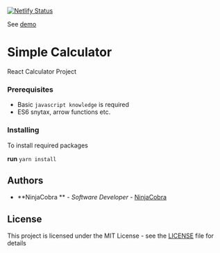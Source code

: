 [![Netlify Status](https://api.netlify.com/api/v1/badges/1831b76f-8d35-492e-9506-ff67cf580ea6/deploy-status)](https://app.netlify.com/sites/NinjaCobra-react-calculator/deploys)

 See [demo](https://NinjaCobra-react-calculator.netlify.com/)

# Simple Calculator

React Calculator Project

### Prerequisites

- Basic `javascript knowledge` is required
- ES6 snytax, arrow functions etc.

### Installing

To install required packages 

**run** `yarn install`

## Authors

* **NinjaCobra ** - *Software Developer* - [NinjaCobra](https://github.com/NinjaCobra)

## License

This project is licensed under the MIT License - see the [LICENSE](LICENSE) file for details
